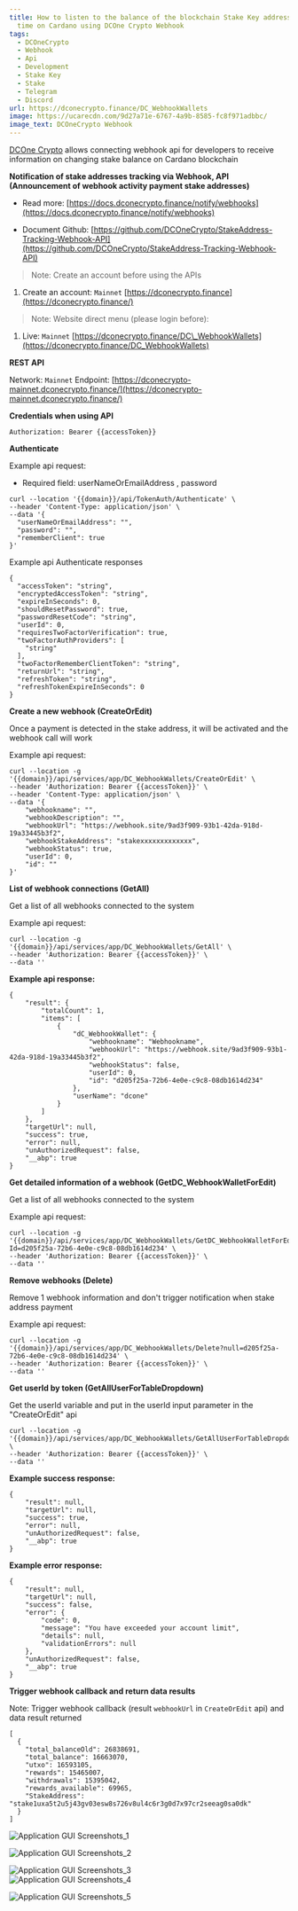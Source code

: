 ```yaml
---
title: How to listen to the balance of the blockchain Stake Key address in real
  time on Cardano using DCOne Crypto Webhook
tags:
  - DCOneCrypto
  - Webhook
  - Api
  - Development
  - Stake Key
  - Stake
  - Telegram
  - Discord
url: https://dconecrypto.finance/DC_WebhookWallets
image: https://ucarecdn.com/9d27a71e-6767-4a9b-8585-fc8f971adbbc/
image_text: DCOneCrypto Webhook
---
```


[DCOne Crypto](https://dconecrypto.finance/article.html?FilterText=&dC_ArticlesCatalogId=Document) allows connecting webhook api for developers to receive information on changing stake balance on Cardano blockchain

**Notification of stake addresses tracking via Webhook, API (Announcement of webhook activity payment stake addresses)**

*   Read more: [https://docs.dconecrypto.finance/notify/webhooks](https://docs.dconecrypto.finance/notify/webhooks)
    
*   Document Github: [https://github.com/DCOneCrypto/StakeAddress-Tracking-Webhook-API](https://github.com/DCOneCrypto/StakeAddress-Tracking-Webhook-API)
    

> Note: Create an account before using the APIs

1.  Create an account: `Mainnet` [https://dconecrypto.finance](https://dconecrypto.finance/)
    

> Note: Website direct menu (please login before):

1.  Live: `Mainnet` [https://dconecrypto.finance/DC\_WebhookWallets](https://dconecrypto.finance/DC_WebhookWallets)
    

**REST API**

Network: `Mainnet` Endpoint: [https://dconecrypto-mainnet.dconecrypto.finance/](https://dconecrypto-mainnet.dconecrypto.finance/)

**Credentials when using API**

```markup
Authorization: Bearer {{accessToken}}

```

**Authenticate**

Example api request:

*   Required field: userNameOrEmailAddress , password
    

```markup
curl --location '{{domain}}/api/TokenAuth/Authenticate' \
--header 'Content-Type: application/json' \
--data '{
  "userNameOrEmailAddress": "",
  "password": "",
  "rememberClient": true
}'

```

Example api Authenticate responses

```markup
{
  "accessToken": "string",
  "encryptedAccessToken": "string",
  "expireInSeconds": 0,
  "shouldResetPassword": true,
  "passwordResetCode": "string",
  "userId": 0,
  "requiresTwoFactorVerification": true,
  "twoFactorAuthProviders": [
    "string"
  ],
  "twoFactorRememberClientToken": "string",
  "returnUrl": "string",
  "refreshToken": "string",
  "refreshTokenExpireInSeconds": 0
}

```

**Create a new webhook (CreateOrEdit)**

Once a payment is detected in the stake address, it will be activated and the webhook call will work

Example api request:

```markup
curl --location -g '{{domain}}/api/services/app/DC_WebhookWallets/CreateOrEdit' \
--header 'Authorization: Bearer {{accessToken}}' \
--header 'Content-Type: application/json' \
--data '{
    "webhookname": "",
    "webhookDescription": "",
    "webhookUrl": "https://webhook.site/9ad3f909-93b1-42da-918d-19a33445b3f2",
    "webhookStakeAddress": "stakexxxxxxxxxxxxx",
    "webhookStatus": true,
    "userId": 0,
    "id": ""
}'

```

**List of webhook connections (GetAll)**

Get a list of all webhooks connected to the system

Example api request:

```markup
curl --location -g '{{domain}}/api/services/app/DC_WebhookWallets/GetAll' \
--header 'Authorization: Bearer {{accessToken}}' \
--data ''

```

**Example api response:**

```markup
{
    "result": {
        "totalCount": 1,
        "items": [
            {
                "dC_WebhookWallet": {
                    "webhookname": "Webhookname",
                    "webhookUrl": "https://webhook.site/9ad3f909-93b1-42da-918d-19a33445b3f2",
                    "webhookStatus": false,
                    "userId": 0,
                    "id": "d205f25a-72b6-4e0e-c9c8-08db1614d234"
                },
                "userName": "dcone"
            }
        ]
    },
    "targetUrl": null,
    "success": true,
    "error": null,
    "unAuthorizedRequest": false,
    "__abp": true
}

```

**Get detailed information of a webhook (GetDC\_WebhookWalletForEdit)**

Get a list of all webhooks connected to the system

Example api request:

```markup
curl --location -g '{{domain}}/api/services/app/DC_WebhookWallets/GetDC_WebhookWalletForEdit?Id=d205f25a-72b6-4e0e-c9c8-08db1614d234' \
--header 'Authorization: Bearer {{accessToken}}' \
--data ''

```

**Remove webhooks (Delete)**

Remove 1 webhook information and don't trigger notification when stake address payment

Example api request:

```markup
curl --location -g '{{domain}}/api/services/app/DC_WebhookWallets/Delete?null=d205f25a-72b6-4e0e-c9c8-08db1614d234' \
--header 'Authorization: Bearer {{accessToken}}' \
--data ''

```

**Get userId by token (GetAllUserForTableDropdown)**

Get the userId variable and put in the userId input parameter in the "CreateOrEdit" api

```markup
curl --location -g '{{domain}}/api/services/app/DC_WebhookWallets/GetAllUserForTableDropdown' \
--header 'Authorization: Bearer {{accessToken}}' \
--data ''

```

**Example success response:**

```markup
{
    "result": null,
    "targetUrl": null,
    "success": true,
    "error": null,
    "unAuthorizedRequest": false,
    "__abp": true
}

```

**Example error response:**

```markup
{
    "result": null,
    "targetUrl": null,
    "success": false,
    "error": {
        "code": 0,
        "message": "You have exceeded your account limit",
        "details": null,
        "validationErrors": null
    },
    "unAuthorizedRequest": false,
    "__abp": true
}

```

**Trigger webhook callback and return data results**

Note: Trigger webhook callback (result `webhookUrl` in `CreateOrEdit` api) and data result returned

```markup
[
  {
    "total_balanceOld": 26838691,
    "total_balance": 16663070,
    "utxo": 16593105,
    "rewards": 15465007,
    "withdrawals": 15395042,
    "rewards_available": 69965,
    "StakeAddress": "stake1uxa5t2u5j43gv03esw8s726v8ul4c6r3g0d7x97cr2seeag0sa0dk"
  }
]

```

![Application GUI Screenshots\_1](https://user-images.githubusercontent.com/106427209/222141713-45eb4015-6107-4581-bd9a-863b0313c035.PNG)

![Application GUI Screenshots\_2](https://user-images.githubusercontent.com/106427209/222141715-ac1d8cb1-12ac-460e-a35d-48eef0f14622.PNG)

![Application GUI Screenshots\_3](https://user-images.githubusercontent.com/106427209/222141715-ac1d8cb1-12ac-460e-a35d-48eef0f14622.PNG)  
![Application GUI Screenshots\_4](https://user-images.githubusercontent.com/106427209/222142086-bc5c6a7f-e8ac-4035-b018-2adc9bd8cc1e.PNG)

![Application GUI Screenshots\_5](https://user-images.githubusercontent.com/106427209/222144942-450a4973-8346-4fdd-884a-09c143cb5fc9.PNG)
